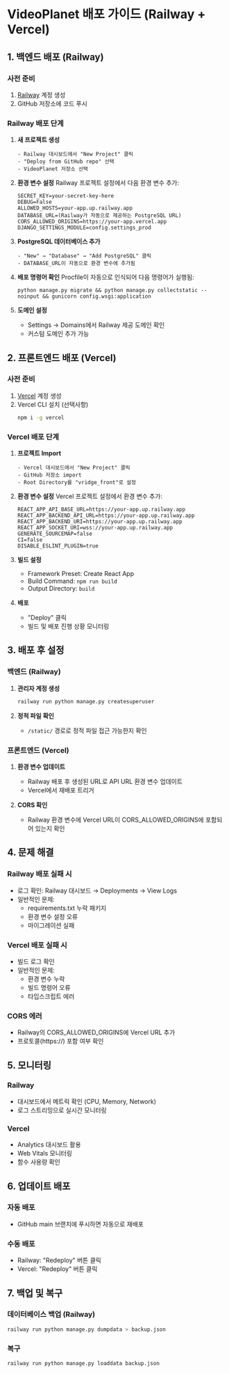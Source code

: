 # VideoPlanet 배포 가이드 (Railway + Vercel)

## 1. 백엔드 배포 (Railway)

### 사전 준비
1. [Railway](https://railway.app) 계정 생성
2. GitHub 저장소에 코드 푸시

### Railway 배포 단계

1. **새 프로젝트 생성**
   ```
   - Railway 대시보드에서 "New Project" 클릭
   - "Deploy from GitHub repo" 선택
   - VideoPlanet 저장소 선택
   ```

2. **환경 변수 설정**
   Railway 프로젝트 설정에서 다음 환경 변수 추가:
   ```
   SECRET_KEY=your-secret-key-here
   DEBUG=False
   ALLOWED_HOSTS=your-app.up.railway.app
   DATABASE_URL=(Railway가 자동으로 제공하는 PostgreSQL URL)
   CORS_ALLOWED_ORIGINS=https://your-app.vercel.app
   DJANGO_SETTINGS_MODULE=config.settings_prod
   ```

3. **PostgreSQL 데이터베이스 추가**
   ```
   - "New" → "Database" → "Add PostgreSQL" 클릭
   - DATABASE_URL이 자동으로 환경 변수에 추가됨
   ```

4. **배포 명령어 확인**
   Procfile이 자동으로 인식되어 다음 명령어가 실행됨:
   ```
   python manage.py migrate && python manage.py collectstatic --noinput && gunicorn config.wsgi:application
   ```

5. **도메인 설정**
   - Settings → Domains에서 Railway 제공 도메인 확인
   - 커스텀 도메인 추가 가능

## 2. 프론트엔드 배포 (Vercel)

### 사전 준비
1. [Vercel](https://vercel.com) 계정 생성
2. Vercel CLI 설치 (선택사항)
   ```bash
   npm i -g vercel
   ```

### Vercel 배포 단계

1. **프로젝트 Import**
   ```
   - Vercel 대시보드에서 "New Project" 클릭
   - GitHub 저장소 import
   - Root Directory를 "vridge_front"로 설정
   ```

2. **환경 변수 설정**
   Vercel 프로젝트 설정에서 환경 변수 추가:
   ```
   REACT_APP_API_BASE_URL=https://your-app.up.railway.app
   REACT_APP_BACKEND_API_URL=https://your-app.up.railway.app
   REACT_APP_BACKEND_URI=https://your-app.up.railway.app
   REACT_APP_SOCKET_URI=wss://your-app.up.railway.app
   GENERATE_SOURCEMAP=false
   CI=false
   DISABLE_ESLINT_PLUGIN=true
   ```

3. **빌드 설정**
   - Framework Preset: Create React App
   - Build Command: `npm run build`
   - Output Directory: `build`

4. **배포**
   - "Deploy" 클릭
   - 빌드 및 배포 진행 상황 모니터링

## 3. 배포 후 설정

### 백엔드 (Railway)
1. **관리자 계정 생성**
   ```bash
   railway run python manage.py createsuperuser
   ```

2. **정적 파일 확인**
   - `/static/` 경로로 정적 파일 접근 가능한지 확인

### 프론트엔드 (Vercel)
1. **환경 변수 업데이트**
   - Railway 배포 후 생성된 URL로 API URL 환경 변수 업데이트
   - Vercel에서 재배포 트리거

2. **CORS 확인**
   - Railway 환경 변수에 Vercel URL이 CORS_ALLOWED_ORIGINS에 포함되어 있는지 확인

## 4. 문제 해결

### Railway 배포 실패 시
- 로그 확인: Railway 대시보드 → Deployments → View Logs
- 일반적인 문제:
  - requirements.txt 누락 패키지
  - 환경 변수 설정 오류
  - 마이그레이션 실패

### Vercel 배포 실패 시
- 빌드 로그 확인
- 일반적인 문제:
  - 환경 변수 누락
  - 빌드 명령어 오류
  - 타입스크립트 에러

### CORS 에러
- Railway의 CORS_ALLOWED_ORIGINS에 Vercel URL 추가
- 프로토콜(https://) 포함 여부 확인

## 5. 모니터링

### Railway
- 대시보드에서 메트릭 확인 (CPU, Memory, Network)
- 로그 스트리밍으로 실시간 모니터링

### Vercel
- Analytics 대시보드 활용
- Web Vitals 모니터링
- 함수 사용량 확인

## 6. 업데이트 배포

### 자동 배포
- GitHub main 브랜치에 푸시하면 자동으로 재배포

### 수동 배포
- Railway: "Redeploy" 버튼 클릭
- Vercel: "Redeploy" 버튼 클릭

## 7. 백업 및 복구

### 데이터베이스 백업 (Railway)
```bash
railway run python manage.py dumpdata > backup.json
```

### 복구
```bash
railway run python manage.py loaddata backup.json
```